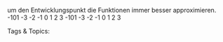 um den Entwicklungspunkt die Funktionen immer besser approximieren.
-101
-3 -2 -1 0 1 2 3
-101
-3 -2 -1 0 1 2 3

   Tags & Topics:
   